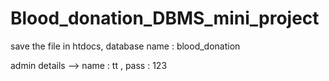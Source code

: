 # Blood_donation_DBMS_mini_project

save the file in htdocs,
database name : blood_donation

admin details -->
name : tt ,
pass : 123
